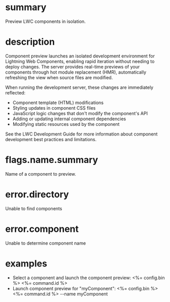 # summary

Preview LWC components in isolation.

# description

Component preview launches an isolated development environment for Lightning Web Components, enabling rapid iteration without needing to deploy changes. The server provides real-time previews of your components through hot module replacement (HMR), automatically refreshing the view when source files are modified.

When running the development server, these changes are immediately reflected:

- Component template (HTML) modifications
- Styling updates in component CSS files
- JavaScript logic changes that don't modify the component's API
- Adding or updating internal component dependencies
- Modifying static resources used by the component

See the LWC Development Guide for more information about component development best practices and limitations.

# flags.name.summary

Name of a component to preview.

# error.directory

Unable to find components

# error.component

Unable to determine component name

# examples

- Select a component and launch the component preview:
  <%= config.bin %> <%= command.id %>
- Launch component preview for "myComponent":
  <%= config.bin %> <%= command.id %> --name myComponent

